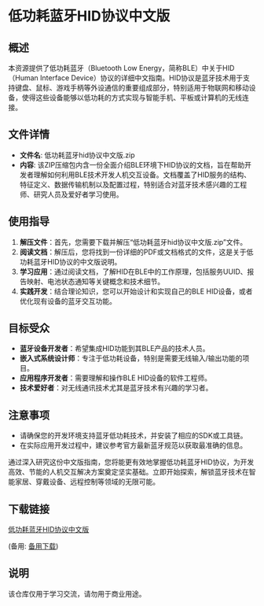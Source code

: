# 低功耗蓝牙HID协议中文版

## 概述

本资源提供了低功耗蓝牙（Bluetooth Low Energy，简称BLE）中关于HID（Human Interface Device）协议的详细中文指南。HID协议是蓝牙技术用于支持键盘、鼠标、游戏手柄等外设通信的重要组成部分，特别适用于物联网和移动设备，使得这些设备能够以低功耗的方式实现与智能手机、平板或计算机的无线连接。

## 文件详情

- **文件名**: 低功耗蓝牙hid协议中文版.zip
- **内容**: 该ZIP压缩包内含一份全面介绍BLE环境下HID协议的文档，旨在帮助开发者理解如何利用BLE技术开发人机交互设备。文档覆盖了HID服务的结构、特征定义、数据传输机制以及配置过程，特别适合对蓝牙技术感兴趣的工程师、研究人员及爱好者学习使用。

## 使用指导

1. **解压文件**：首先，您需要下载并解压“低功耗蓝牙hid协议中文版.zip”文件。
2. **阅读文档**：解压后，您将找到一份详细的PDF或文档格式的文件，这是关于低功耗蓝牙HID协议的中文版说明。
3. **学习应用**：通过阅读文档，了解HID在BLE中的工作原理，包括服务UUID、报告映射、电池状态通知等关键概念和技术细节。
4. **实践开发**：结合理论知识，您可以开始设计和实现自己的BLE HID设备，或者优化现有设备的蓝牙交互功能。

## 目标受众

- **蓝牙设备开发者**：希望集成HID功能到其BLE产品的技术人员。
- **嵌入式系统设计师**：专注于低功耗设备，特别是需要无线输入/输出功能的项目。
- **应用程序开发者**：需要理解和操作BLE HID设备的软件工程师。
- **技术爱好者**：对无线通讯技术尤其是蓝牙技术有兴趣的学习者。

## 注意事项

- 请确保您的开发环境支持蓝牙低功耗技术，并安装了相应的SDK或工具链。
- 在实际应用开发过程中，建议参考官方最新蓝牙规范以获取最准确的信息。

通过深入研究这份中文版指南，您将能更有效地掌握低功耗蓝牙HID协议，为开发高效、节能的人机交互解决方案奠定坚实基础。立即开始探索，解锁蓝牙技术在智能家居、穿戴设备、远程控制等领域的无限可能。

## 下载链接
[低功耗蓝牙HID协议中文版](https://pan.quark.cn/s/b4436fc8a46a) 

(备用: [备用下载](https://pan.baidu.com/s/1Ka9d1sWCCen-L1ii2IdEFw?pwd=1234))

## 说明

该仓库仅用于学习交流，请勿用于商业用途。
